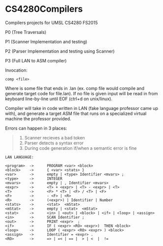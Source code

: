# CS4280Compilers
Compilers projects for UMSL CS4280 FS2015

P0 (Tree Traversals)

P1 (Scanner Implementation and testing)

P2 (Parser Implementation and testing using Scanner)

P3 (Full LAN to ASM compiler)

Invocation: 
```
comp <file>
```
Where <file> is some file that ends in .lan (ex. comp file would compile and generate target code for file.lan). If no file is given input will be read in from keyboard line-by-line until EOF (ctrl+d on unix/linux).

Compiler will take in code written in LAN (fake language professor came up with), and generate a target ASM file that runs on
a specialized virtual machine the professor provided.

Errors can happen in 3 places:
>1. Scanner recieves a bad token
>2. Parser detects a syntax error
>3. During code generation if/when a semantic error is fine

```
LAN LANGUAGE:

<program>  ->      PROGRAM <var> <block> 
<block>    ->      { <var> <stats> }
<var>      ->      empty | <type> Identifier <mvars> ;
<type>     ->      INTEGER
<mvars>    ->      empty | , Identifier <mvars>
<expr>     ->      <T> + <expr> | <T> - <expr> | <T>
<T>        ->      <F> * <T> | <F> / <T> | <F>
<F>        ->      - <F> | <R>
<R>        ->      (<expr>) | Identifier | Number   
<stats>    ->      <stat>  <mStat>
<mStat>    ->      empty | <stat>  <mStat>
<stat>     ->      <in> | <out> | <block> | <if> | <loop> | <assign>
<in>       ->      SCAN Identifier ;
<out>      ->      PRINT <expr>  ;
<if>       ->      IF ( <expr> <RO> <expr>)  THEN <block>             
<loop>     ->      LOOP ( <expr> <RO> <expr> ) <block>
<assign>   ->      Identifier = <expr> .
<RO>       ->      => | =< | == |  > | <  |  !=
```
